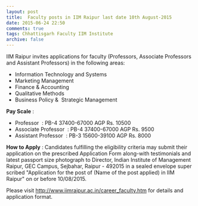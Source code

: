 ```yaml
---
layout: post
title:  Faculty posts in IIM Raipur last date 10th August-2015
date: 2015-06-24 22:50
comments: true
tags: Chhattisgarh Faculty IIM Institute
archive: false
---
```

IIM Raipur invites applications for faculty (Professors, Associate Professors and Assistant Professors) in the following areas:

- Information Technology and Systems 
- Marketing Management
- Finance & Accounting
- Qualitative Methods
- Business Policy &  Strategic Management

**Pay Scale** :
 

- Professor  : PB-4 37400-67000 AGP Rs. 10500 
- Associate Professor  : PB-4 37400-67000 AGP Rs. 9500 
- Assistant Professor  : PB-3 15600-39100 AGP Rs. 8000 

**How to Apply** : Candidates fulfilling the eligibility criteria may submit their application on the prescribed Application Form along-with testimonials and latest passport size photograph to Director, Indian Institute of Management Raipur, GEC Campus, Sejbahar, Raipur - 492015 in a sealed envelope super scribed "Application for the post of (Name of the post applied) in IIM Raipur" on or before 10/08/2015.

Please visit <http://www.iimraipur.ac.in/career_faculty.htm> for details and application format.  
  



